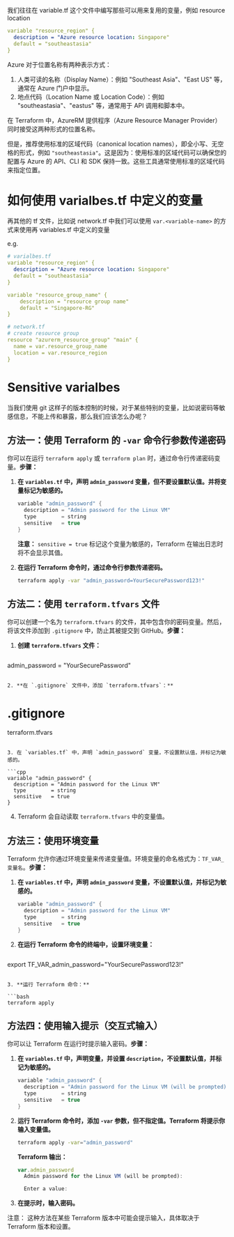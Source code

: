 我们往往在 variable.tf 这个文件中编写那些可以用来复用的变量，例如 resource location

```yaml
variable "resource_region" {
  description = "Azure resource location: Singapore"
  default = "southeastasia"
}
```

Azure 对于位置名称有两种表示方式：

1. 人类可读的名称（Display Name）：例如 "Southeast Asia"、"East US" 等，通常在 Azure 门户中显示。
2. 地点代码（Location Name 或 Location Code）：例如 "southeastasia"、"eastus" 等，通常用于 API 调用和脚本中。

在 Terraform 中，AzureRM 提供程序（Azure Resource Manager Provider）同时接受这两种形式的位置名称。

但是，推荐使用标准的区域代码（canonical location names），即全小写、无空格的形式，例如 `"southeastasia"`。这是因为：使用标准的区域代码可以确保您的配置与 Azure 的 API、CLI 和 SDK 保持一致。这些工具通常使用标准的区域代码来指定位置。

# 如何使用 varialbes.tf 中定义的变量

再其他的 tf 文件，比如说 network.tf 中我们可以使用 `var.<variable-name>` 的方式来使用再 variables.tf 中定义的变量

e.g.

```yaml
# varialbes.tf
variable "resource_region" {
  description = "Azure resource location: Singapore"
  default = "southeastasia"
}

variable "resource_group_name" {
    description = "resource group name"
    default = "Singapore-RG"
}
```

```yaml
# network.tf
# create resource group
resource "azurerm_resource_group" "main" {
  name = var.resource_group_name
  location = var.resource_region
}
```

# Sensitive varialbes

当我们使用 git 这样子的版本控制的时候，对于某些特别的变量，比如说密码等敏感信息，不能上传和暴露，那么我们应该怎么办呢？

## 方法一：使用 Terraform 的 `-var` 命令行参数传递密码

你可以在运行 `terraform apply` 或 `terraform plan` 时，通过命令行传递密码变量。**步骤：**

1. **在 `variables.tf` 中，声明 `admin_password` 变量，但不要设置默认值。并将变量标记为敏感的。**

   ```cpp
   variable "admin_password" {
     description = "Admin password for the Linux VM"
     type        = string
     sensitive   = true
   }
   ```

   **注意：** `sensitive = true` 标记这个变量为敏感的，Terraform 在输出日志时将不会显示其值。

2. **在运行 Terraform 命令时，通过命令行参数传递密码。**

   ```bash
   terraform apply -var "admin_password=YourSecurePassword123!"
   ```


## 方法二：使用 `terraform.tfvars` 文件

你可以创建一个名为 `terraform.tfvars` 的文件，其中包含你的密码变量。然后，将该文件添加到 `.gitignore` 中，防止其被提交到 GitHub。**步骤：**

1. **创建 `terraform.tfvars` 文件：**

   ```cpp
admin_password = "YourSecurePassword"
   ```

2. **在 `.gitignore` 文件中，添加 `terraform.tfvars`：**

   ```
   # .gitignore
   terraform.tfvars
   ```
   
3. 在 `variables.tf` 中，声明 `admin_password` 变量，不设置默认值，并标记为敏感的。

   ```cpp
   variable "admin_password" {
     description = "Admin password for the Linux VM"
     type        = string
     sensitive   = true
   }
   ```
   
4. Terraform 会自动读取 `terraform.tfvars` 中的变量值。

## 方法三：使用环境变量

Terraform 允许你通过环境变量来传递变量值。环境变量的命名格式为：`TF_VAR_变量名`。**步骤：**

1. **在 `variables.tf` 中，声明 `admin_password` 变量，不设置默认值，并标记为敏感的。**

   ```cpp
   variable "admin_password" {
     description = "Admin password for the Linux VM"
     type        = string
     sensitive   = true
   }
   ```
   
2. **在运行 Terraform 命令的终端中，设置环境变量：**

   ```bash
export TF_VAR_admin_password="YourSecurePassword123!"
   ```

3. **运行 Terraform 命令：**

   ```bash
   terraform apply
   ```

## 方法四：使用输入提示（交互式输入）

你可以让 Terraform 在运行时提示输入密码。**步骤：**

1. **在 `variables.tf` 中，声明变量，并设置 `description`，不设置默认值，并标记为敏感的。**

   ```cpp
   variable "admin_password" {
     description = "Admin password for the Linux VM (will be prompted)"
     type        = string
     sensitive   = true
   }
   ```
   
2. **运行 Terraform 命令时，添加 `-var` 参数，但不指定值。Terraform 将提示你输入变量值。**

   ```bash
   terraform apply -var="admin_password"
   ```

   **Terraform 输出：**
   
   ```javascript
   var.admin_password
     Admin password for the Linux VM (will be prompted):
   
     Enter a value:
   ```
   
3. **在提示时，输入密码。**

注意： 这种方法在某些 Terraform 版本中可能会提示输入，具体取决于 Terraform 版本和设置。

